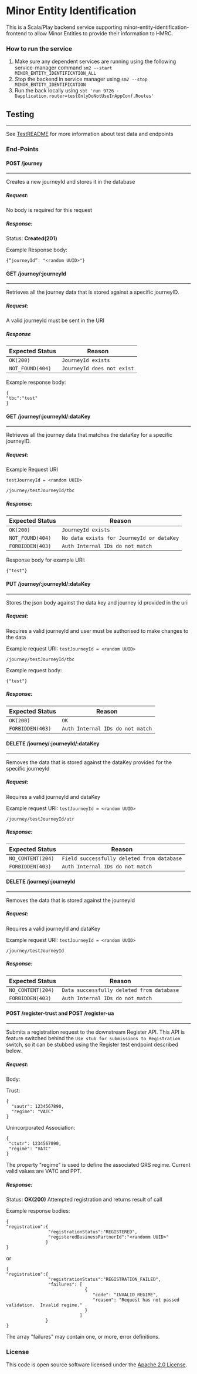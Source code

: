 # Minor Entity Identification

This is a Scala/Play backend service supporting minor-entity-identification-frontend to allow Minor Entities to provide
their information to HMRC.

### How to run the service

1. Make sure any dependent services are running using the following service-manager
   command `sm2 --start MINOR_ENTITY_IDENTIFICATION_ALL`
2. Stop the backend in service manager using `sm2 --stop MINOR_ENTITY_IDENTIFICATION`
3. Run the back locally using
   `sbt 'run 9726 -Dapplication.router=testOnlyDoNotUseInAppConf.Routes'`

## Testing

---
See [TestREADME](TestREADME.md) for more information about test data and endpoints

### End-Points

#### POST /journey

---
Creates a new journeyId and stores it in the database

##### Request:

No body is required for this request

##### Response:

Status: **Created(201)**

Example Response body:

```
{“journeyId”: "<random UUID>"}
```

#### GET /journey/:journeyId

---
Retrieves all the journey data that is stored against a specific journeyID.

##### Request:

A valid journeyId must be sent in the URI

##### Response

| Expected Status                         | Reason                           |
|-----------------------------------------|----------------------------------|
| ```OK(200)```                           | ```JourneyId exists```           |
| ```NOT_FOUND(404)```                    | ```JourneyId does not exist```   |

Example response body:

```
{
"tbc":"test"
}
```

#### GET /journey/:journeyId/:dataKey

---
Retrieves all the journey data that matches the dataKey for a specific journeyID.

##### Request:

Example Request URI

`testJourneyId = <random UUID>`

```
/journey/testJourneyId/tbc
```

##### Response:

| Expected Status                         | Reason                                        |
|-----------------------------------------|-----------------------------------------------|
| ```OK(200)```                           | ```JourneyId exists```                        |
| ```NOT_FOUND(404)```                    | ```No data exists for JourneyId or dataKey``` |
| ```FORBIDDEN(403)```                    | ```Auth Internal IDs do not match```          |

Response body for example URI:

```
{"test"}
```

#### PUT /journey/:journeyId/:dataKey

---
Stores the json body against the data key and journey id provided in the uri

##### Request:

Requires a valid journeyId and user must be authorised to make changes to the data

Example request URI:
`testJourneyId = <random UUID>`

```
/journey/testJourneyId/tbc
```

Example request body:

```
{"test"}
```

##### Response:

| Expected Status                         | Reason                                 |
|-----------------------------------------|----------------------------------------|
| ```OK(200)```                           | ```OK```                               |
| ```FORBIDDEN(403)```                    | ```Auth Internal IDs do not match```   |

#### DELETE /journey/:journeyId/:dataKey

---
Removes the data that is stored against the dataKey provided for the specific journeyId

##### Request:

Requires a valid journeyId and dataKey

Example request URI:
`testJourneyId = <random UUID>`

```
/journey/testJourneyId/utr
```

##### Response:

| Expected Status                         | Reason                                         |
|-----------------------------------------|------------------------------------------------|
| ```NO_CONTENT(204)```                   | ```Field successfully deleted from database``` |
| ```FORBIDDEN(403)```                    | ```Auth Internal IDs do not match```           |

#### DELETE /journey/:journeyId

---
Removes the data that is stored against the journeyId

##### Request:

Requires a valid journeyId and dataKey

Example request URI:
`testJourneyId = <random UUID>`

```
/journey/testJourneyId
```

##### Response:

| Expected Status                         | Reason                                        |
|-----------------------------------------|-----------------------------------------------|
| ```NO_CONTENT(204)```                   | ```Data successfully deleted from database``` |
| ```FORBIDDEN(403)```                    | ```Auth Internal IDs do not match```          |

#### POST /register-trust and POST /register-ua

---
Submits a registration request to the downstream Register API. This API is feature switched behind
the `Use stub for submissions to Registration` switch, so it can be stubbed using the Register test endpoint described
below.

##### Request:

Body:

Trust:

```
{
  "sautr": 1234567890,
  "regime": "VATC"
}
```

Unincorporated Association:

```
{
 "ctutr": 1234567890,
 "regime": "VATC"
}
```

The property "regime" is used to define the associated GRS regime. Current valid values are VATC and PPT.

##### Response:

Status: **OK(200)**
Attempted registration and returns result of call

Example response bodies:

```
{
"registration":{
                "registrationStatus":"REGISTERED",
                "registeredBusinessPartnerId":"<randomm UUID>"
               }
}
```

or

```
{
"registration":{
                "registrationStatus":"REGISTRATION_FAILED",
                "failures": [
                              {
                                 "code": "INVALID_REGIME",
                                 "reason": "Request has not passed validation.  Invalid regime."
                              }
                            ]
               }
}
```

The array "failures" may contain one, or more, error definitions.

### License

This code is open source software licensed under
the [Apache 2.0 License]("http://www.apache.org/licenses/LICENSE-2.0.html").